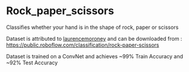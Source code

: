 # Rock_paper_scissors

Classifies whether your hand is in the shape of rock, paper or scissors

Dataset is attributed to [laurencemoroney](http://www.laurencemoroney.com/rock-paper-scissors-dataset/) and can be downloaded from : https://public.roboflow.com/classification/rock-paper-scissors

Dataset is trained on a ConvNet and achieves ~99% Train Accuracy and ~92% Test Accuracy
